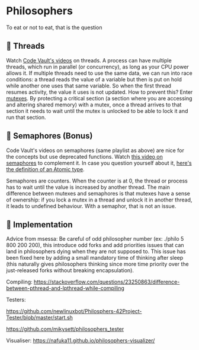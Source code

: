 # Philosophers
To eat or not to eat, that is the question

## 🧵 Threads
Watch [Code Vault's videos](https://www.youtube.com/watch?v=d9s_d28yJq0&list=PLfqABt5AS4FmuQf70psXrsMLEDQXNkLq2) on threads.
A process can have multiple threads, which run in parallel (or concurrency), as long as your CPU power allows it.
If multiple threads need to use the same data, we can run into race conditions: a thread reads the value of a variable but then is put on hold while another one uses that same variable.
So when the first thread resumes activity, the value it uses is not updated.
How to prevent this?
Enter [mutexes](https://stackoverflow.com/questions/34524/what-is-a-mutex/34558#34558).
By protecting a critical section (a section where you are accessing and altering shared memory) with a mutex, once a thread arrives to that section it needs to wait until the mutex is unlocked to be able to lock it and run that section.

## 🚦 Semaphores (Bonus)
Code Vault's videos on semaphores (same playlist as above) are nice for the concepts but use deprecated functions.
Watch [this video on semaphores](https://www.youtube.com/watch?v=ukM_zzrIeXs) to complement it.
In case you question yourself about it, [here's the definition of an Atomic type](http://www.gnu.org/software/libc/manual/html_node/Atomic-Types.html).

Semaphores are counters.
When the counter is at 0, the thread or process has to wait until the value is increased by another thread.
The main difference between mutexes and semaphores is that mutexes have a sense of ownership: if you lock a mutex in a thread and unlock it in another thread, it leads to undefined behaviour. With a semaphor, that is not an issue.

## 🍝 Implementation

Advice from msessa: Be careful of odd philosopher number (ex: ./philo 5 800 200 200), this introduce odd forks and add priorities issues that can land in philosophers dying when they are not supposed to. This issue has been fixed here by adding a small mandatory time of thinking after sleep (this naturally gives philosophers thinking since more time priority over the just-released forks without breaking encapsulation).


Compiling: https://stackoverflow.com/questions/23250863/difference-between-pthread-and-lpthread-while-compiling

Testers:

https://github.com/newlinuxbot/Philosphers-42Project-Tester/blob/master/start.sh

https://github.com/mikysett/philosophers_tester

Visualiser: https://nafuka11.github.io/philosophers-visualizer/

